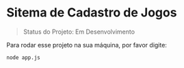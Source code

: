 # Sitema de Cadastro de Jogos

> Status do Projeto: Em Desenvolvimento

Para rodar esse projeto na sua máquina, por favor digite:

```
node app.js
```
